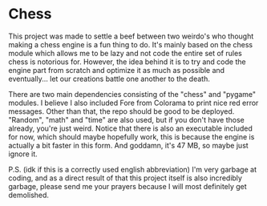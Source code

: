 # Chess
This project was made to settle a beef between two weirdo's who thought making a chess engine is a fun thing to do. It's mainly based on the chess module which allows me to be lazy and not code the entire set of rules chess is notorious for. However, the idea behind it is to try and code the engine part from scratch and optimize it as much as possible and eventually... let our creations battle one another to the death. 

There are two main dependencies consisting of the "chess" and "pygame" modules. I believe I also included Fore from Colorama to print nice red error messages. Other than that, the repo should be good to be deployed. "Random", "math" and "time" are also used, but if you don't have those already, you're just weird. Notice that there is also an executable included for now, which should maybe hopefully work, this is because the engine is actually a bit faster in this form. And goddamn, it's 47 MB, so maybe just ignore it.

P.S. (idk if this is a correctly used english abbreviation) I'm very garbage at coding, and as a direct result of that this project itself is also incredibly garbage, please send me your prayers because I will most definitely get demolished.
